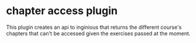 # chapter access plugin

This plugin creates an api to inginious that returns the different course's chapters that can't be accessed given the exercises passed at the moment.